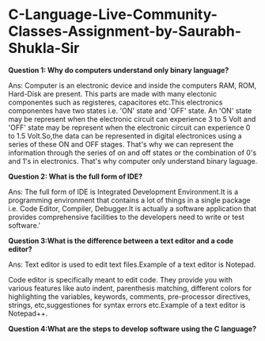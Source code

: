 # C-Language-Live-Community-Classes-Assignment-by-Saurabh-Shukla-Sir

**Question 1: Why do computers understand only binary language?**

Ans: Computer is an electronic device and inside the computers RAM, ROM, Hard-Disk are present. This parts are made with many electonic componentes such as registeres, capacitores etc.This electronics componentes have two states i.e. 'ON' state and 'OFF' state. An 'ON' state may be represent when the electronic circuit can experience 3 to 5 Volt and 'OFF' state may be represent when the electronic circuit can experience 0 to 1.5 Volt.So,the data can be represented in digital electronices using a series of these ON and OFF stages. That's why we can represent the information through the series of on and off states or the combination of 0's and 1's in electronics. That's why computer only understand binary laguage.

**Question 2: What is the full form of IDE?**

Ans: The full form of IDE is Integrated Development Environment.It is a programming environment that contains a lot of things in a single package i.e. Code Editor, Compiler, Debugger.It is actually a software application that provides comprehensive facilities to the developers need to write or test software.'

**Question 3:What is the difference between a text editor and a code editor?**

Ans: Text editor is used to edit text files.Example of a text editor is Notepad.

Code editor is specifically meant to edit code. They provide you with various features like auto indent, parenthesis matching, different colors for highlighting the variables, keywords, comments, pre-processor directives, strings, etc,suggestiones for syntax errors etc.Example of a text editor is Notepad++.

**Question 4:What are the steps to develop software using the C language?**
